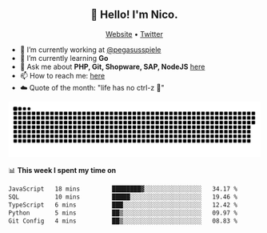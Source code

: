 <h2 align="center">👋 Hello! I'm Nico.</h2>
<p align="center">
  <a href="https://gruselhaus.com">Website</a> •
  <a href="https://twitter.com/NicoFinkernagel">Twitter</a>
</p>


- 🔭 I’m currently working at [@pegasusspiele](https://pegasus.de/en)
- 🌱 I’m currently learning **Go**
- 💬 Ask me about **PHP, Git, Shopware, SAP, NodeJS** [here](https://github.com/gruselhaus/gruselhaus/issues)
- 📫 How to reach me: [here](https://github.com/gruselhaus/gruselhaus/issues)
- ☁️ Quote of the month: "life has no ctrl-z 🌴"

![snake gif](https://github.com/gruselhaus/gruselhaus/blob/output/github-contribution-grid-snake.svg)

📊 **This week I spent my time on**
<!--START_SECTION:waka-->
```text
JavaScript   18 mins         ████████▓░░░░░░░░░░░░░░░░   34.17 % 
SQL          10 mins         █████░░░░░░░░░░░░░░░░░░░░   19.46 % 
TypeScript   6 mins          ███░░░░░░░░░░░░░░░░░░░░░░   12.42 % 
Python       5 mins          ██▒░░░░░░░░░░░░░░░░░░░░░░   09.97 % 
Git Config   4 mins          ██▒░░░░░░░░░░░░░░░░░░░░░░   08.83 % 
```
<!--END_SECTION:waka-->
